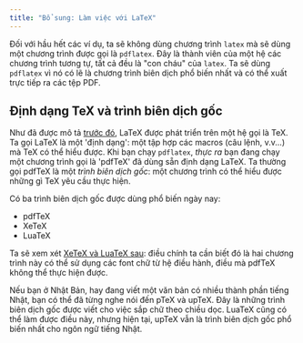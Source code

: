 ```yaml
---
title: "Bổ sung: Làm việc với LaTeX"
---
```


Đối với hầu hết các ví dụ, ta sẽ không dùng chương trình `latex` mà sẽ dùng một
chương trình được gọi là `pdflatex`. Đây là thành viên của một hệ các chương
trình tương tự, tất cả đều là "con cháu" của `latex`. Ta sẽ dùng `pdflatex` vì
nó có lẽ là chương trình biên dịch phổ biến nhất và có thể xuất trực tiếp ra
các tệp PDF.

## Định dạng TeX và trình biên dịch gốc

Như đã được mô tả [trước đó](more-01), LaTeX được phát triển trên một hệ gọi là
TeX. Ta gọi LaTeX là một 'định dạng': một tập hợp các macros (câu lệnh, v.v...)
mà TeX có thể hiểu được. Khi bạn chạy `pdflatex`, _thực ra_ bạn đang chạy một
chương trình gọi là 'pdfTeX' đã dùng sẵn định dạng LaTeX. Ta thường gọi pdfTeX
là một _trình biên dịch gốc_: một chương trình có thể hiểu được những gì TeX yêu 
cầu thực hiện.

Có ba trình biên dịch gốc được dùng phổ biến ngày nay:

- pdfTeX
- XeTeX
- LuaTeX

Ta sẽ xem xét [XeTeX và LuaTeX sau](lesson-14): điều chính ta cần biết đó là
hai chương trình này có thể sử dụng các font chữ từ hệ điều hành, điều mà pdfTeX
không thể thực hiện được.

Nếu bạn ở Nhật Bản, hay đang viết một văn bản có nhiều thành phần tiếng Nhật,
bạn có thể đã từng nghe nói đến pTeX và upTeX. Đây là những trình biên dịch gốc
được viết cho việc sắp chữ theo chiều dọc. LuaTeX cũng có thể làm được điều này,
nhưng hiện tại, upTeX vẫn là trình biên dịch gốc phổ biến nhất cho ngôn ngữ 
tiếng Nhật.
